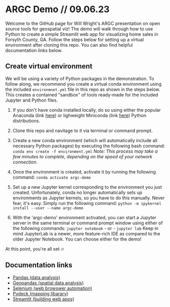 # ARGC Demo // 09.06.23

Welcome to the GitHub page for Will Wright's ARGC presentation on open source tools for geospatial viz! The demo will walk through how to use Python to create a simple Streamlit web app for visualizing home sales in Forsyth County, GA. Follow the steps below for setting up a virtual environment after cloning this repo. You can also find helpful documentation links below.

## Create virtual environment

We will be using a variety of Python packages in the demonstration. To follow along, we recommend you create a virtual conda environment using the included `environmnet.yml` file in this repo as shown in the steps below. This creates a contained "sandbox" of tools ready-made for the included Jupyter and Python files.

1) If you don't have conda installed locally, do so using either the popular Anaconda (link <a href="https://www.anaconda.com/">here</a>) or lighweight Miniconda (link <a href="https://docs.conda.io/en/latest/miniconda.html">here</a>) Python distributions.
2) Clone this repo and navitage to it via terminal or command prompt.
3) Create a new conda environment (which will automatically include all necessary Python packages) by executing the following bash command:
`conda env create -f environment.yml` <em>Note: This process may take a few minutes to complete, depending on the speed of your network connection.</em> 

5) Once the environment is created, activate it by running the following command: `conda activate argc-demo`

6) Set up a new Jupyter kernel corresponding to the environment you just created. Unfortunately, conda no longer automatically sets up environments as Jupyter kernels, so you have to do this manually. Never fear, it's easy. Simply run the following command:
`python -m ipykernel install --user --name argc-demo`

7) With the 'argc-demo' environment activated, you can start a Jupyter server in the same terminal or command prompt window using either of the following commands:
`jupyter notebook` - or - `jupyter lab` Keep in mind JupyterLab is a newer, more feature-rich IDE as compared to the older Jupyter Notebook. You can choose either for the demo!  

At this point, you're all set 🔥

## Documentation links
 - <a href="https://pandas.pydata.org/docs/index.html">Pandas (data analysis)</a>
 - <a href="https://geopandas.org/en/stable/">Geopandas (spatial data analysis)</a>
 - <a href="https://selenium-python.readthedocs.io/index.html">Selenium (web browswer automation)</a>
 - <a href="https://pydeck.gl/">Pydeck (mapping libarary)</a>
 - <a href="https://streamlit.io/">Streamlit (building web apps)</a>
